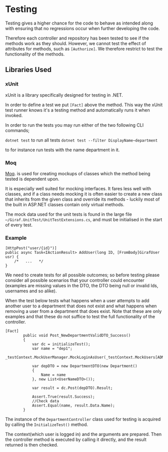 # Testing

Testing gives a higher chance for the code to behave as intended along with
ensuring that no regressions occur when further developing the code.

Therefore each controller and repository has been tested to see if the methods work as they should.
However, we cannot test the effect of attributes for methods, such as ```[Authorize]```.
We therefore restrict to test the functionality of the methods. 

## Libraries Used

### xUnit

xUnit is a library specifically designed for testing in .NET.

In order to define a test we put ``[Fact]`` above the method. This way the xUnit
test runner knows it's a testing method and automatically runs it when invoked.

In order to run the tests you may run either of the two following CLI commands;

``dotnet test`` to run all tests ``dotnet test --filter DisplayName~department``

to for instance run tests with the name department in it.

### Moq

[Moq](https://github.com/Moq/moq4/wiki/Quickstart). is used for creating mockups
of classes which the method being tested is dependent upon.

It is especially well suited for mocking interfaces. It fares less well with classes,
and if a class needs mocking it is often easier to create a new class that inherits
from the given class and override its methods - luckily most of the built in ASP.NET
classes contain only virtual methods.

The mock data used for the unit tests is found in the large file ```⋯/Giraf.UnitTest/UnitTestExtensions.cs```,
and must be initialised in the start of every test.

### Example

```Csharp
[HttpPost("user/{id}")]
public async Task<IActionResult> AddUser(long ID, [FromBody]GirafUser usr) {
    /*   ...   */
}
```

We need to create tests for all possible outcomes; so before testing please consider
all possible scenarios that your controller could encounter (examples are missing
values in the DTO, the DTO being null or invalid Ids, usernames and so alike).

When the test below tests what happens when a user attempts to add another user
to a department that does not exist and what happens when removing a user from a
department that does exist.
Note that these are only examples and that these do not suffice to test the full
functionality of the controller.

```Csharp
[Fact]
        public void Post_NewDepartmentValidDTO_Success()
        {
            var dc = initializeTest();
            var name = "dep1";
            _testContext.MockUserManager.MockLoginAsUser(_testContext.MockUsers[ADMIN_DEP_ONE]);

            var depDTO = new DepartmentDTO(new Department()
            {
                Name = name
            }, new List<UserNameDTO>());

            var result = dc.Post(depDTO).Result;

            Assert.True(result.Success);
            //Check data
            Assert.Equal(name, result.Data.Name);
        }
```

The instance of the ```DepartmentController``` class used for testing is acquired
by calling the ```InitializeTest()``` method.

The context(which user is logged in) and the arguments are prepared. Then the controller
method is executed by calling it directly, and the result returned is then checked.
